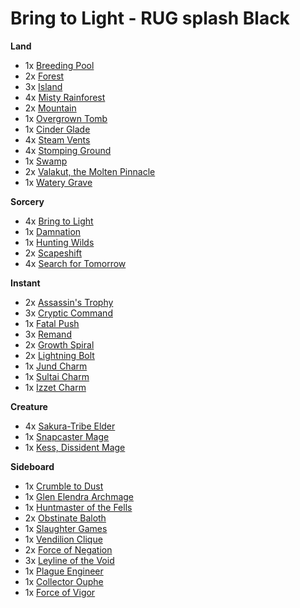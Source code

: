 # Bring to Light - RUG splash Black

**Land**

* 1x [Breeding Pool](https://scryfall.com/search?q=Breeding%20Pool)
* 2x [Forest](https://scryfall.com/search?q=Forest)
* 3x [Island](https://scryfall.com/search?q=Island)
* 4x [Misty Rainforest](https://scryfall.com/search?q=Misty%20Rainforest)
* 2x [Mountain](https://scryfall.com/search?q=Mountain)
* 1x [Overgrown Tomb](https://scryfall.com/search?q=Overgrown%20Tomb)
* 1x [Cinder Glade](https://scryfall.com/search?q=Cinder%20Glade)
* 4x [Steam Vents](https://scryfall.com/search?q=Steam%20Vents)
* 4x [Stomping Ground](https://scryfall.com/search?q=Stomping%20Ground)
* 1x [Swamp](https://scryfall.com/search?q=Swamp)
* 2x [Valakut, the Molten Pinnacle](https://scryfall.com/search?q=Valakut,%20the%20Molten%20Pinnacle)
* 1x [Watery Grave](https://scryfall.com/search?q=Watery%20Grave)

**Sorcery**

* 4x [Bring to Light](https://scryfall.com/search?q=Bring%20to%20Light)
* 1x [Damnation](https://scryfall.com/search?q=Damnation)
* 1x [Hunting Wilds](https://scryfall.com/search?q=Hunting%20Wilds)
* 2x [Scapeshift](https://scryfall.com/search?q=Scapeshift)
* 4x [Search for Tomorrow](https://scryfall.com/search?q=Search%20for%20Tomorrow)

**Instant**

* 2x [Assassin's Trophy](https://scryfall.com/search?q=Assassin's%20Trophy)
* 3x [Cryptic Command](https://scryfall.com/search?q=Cryptic%20Command)
* 1x [Fatal Push](https://scryfall.com/search?q=Fatal%20Push)
* 3x [Remand](https://scryfall.com/search?q=Remand)
* 2x [Growth Spiral](https://scryfall.com/search?q=Growth%20Spiral)
* 2x [Lightning Bolt](https://scryfall.com/search?q=Lightning%20Bolt)
* 1x [Jund Charm](https://scryfall.com/search?q=Jund%20Charm)
* 1x [Sultai Charm](https://scryfall.com/search?q=Sultai%20Charm)
* 1x [Izzet Charm](https://scryfall.com/search?q=Izzet%20Charm)

**Creature**

* 4x [Sakura-Tribe Elder](https://scryfall.com/search?q=Sakura-Tribe%20Elder)
* 1x [Snapcaster Mage](https://scryfall.com/search?q=Snapcaster%20Mage)
* 1x [Kess, Dissident Mage](https://scryfall.com/search?q=Kess,%20Dissident%20Mage)

**Sideboard**

* 1x [Crumble to Dust](https://scryfall.com/search?q=Crumble%20to%20Dust)
* 1x [Glen Elendra Archmage](https://scryfall.com/search?q=Glen%20Elendra%20Archmage)
* 1x [Huntmaster of the Fells](https://scryfall.com/search?q=Huntmaster%20of%20the%20Fells)
* 2x [Obstinate Baloth](https://scryfall.com/search?q=Obstinate%20Baloth)
* 1x [Slaughter Games](https://scryfall.com/search?q=Slaughter%20Games)
* 1x [Vendilion Clique](https://scryfall.com/search?q=Vendilion%20Clique)
* 2x [Force of Negation](https://scryfall.com/search?q=Force%20of%20Negation)
* 3x [Leyline of the Void](https://scryfall.com/search?q=Leyline%20of%20the%20Void)
* 1x [Plague Engineer](https://scryfall.com/search?q=Plague%20Engineer)
* 1x [Collector Ouphe](https://scryfall.com/search?q=Collector%20Ouphe)
* 1x [Force of Vigor](https://scryfall.com/search?q=Force%20of%20Vigor)
